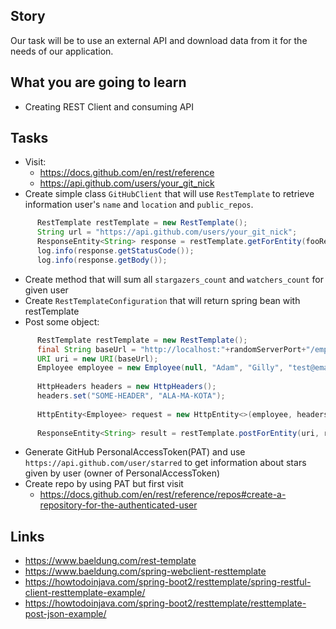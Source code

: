 ## Story
Our task will be to use an external API and download data from it for the needs of our application.

## What you are going to learn
- Creating REST Client and consuming API

## Tasks
- Visit:
    - https://docs.github.com/en/rest/reference
    - https://api.github.com/users/your_git_nick
- Create simple class `GitHubClient` that will use `RestTemplate` to retrieve information user's `name` and `location` and `public_repos`.

```java
      RestTemplate restTemplate = new RestTemplate();
      String url = "https://api.github.com/users/your_git_nick";
      ResponseEntity<String> response = restTemplate.getForEntity(fooResourceUrl, String.class);
      log.info(response.getStatusCode());
      log.info(response.getBody());
```  

- Create method that will sum all `stargazers_count` and `watchers_count` for given user
- Create `RestTemplateConfiguration` that will return spring bean with restTemplate
- Post some object:
```java
      RestTemplate restTemplate = new RestTemplate();
      final String baseUrl = "http://localhost:"+randomServerPort+"/employees/";
      URI uri = new URI(baseUrl);
      Employee employee = new Employee(null, "Adam", "Gilly", "test@email.com");
      
      HttpHeaders headers = new HttpHeaders();
      headers.set("SOME-HEADER", "ALA-MA-KOTA");
      
      HttpEntity<Employee> request = new HttpEntity<>(employee, headers);
      
      ResponseEntity<String> result = restTemplate.postForEntity(uri, request, String.class);
```
- Generate GitHub PersonalAccessToken(PAT) and use `https://api.github.com/user/starred` to get information about stars given by user (owner of PersonalAccessToken)
- Create repo by using PAT but first visit
    - https://docs.github.com/en/rest/reference/repos#create-a-repository-for-the-authenticated-user

## Links
- https://www.baeldung.com/rest-template
- https://www.baeldung.com/spring-webclient-resttemplate
- https://howtodoinjava.com/spring-boot2/resttemplate/spring-restful-client-resttemplate-example/
- https://howtodoinjava.com/spring-boot2/resttemplate/resttemplate-post-json-example/

